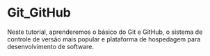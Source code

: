 # Git_GitHub
Neste tutorial, aprenderemos o básico do Git e GitHub, o sistema de controle de versão mais popular e plataforma de hospedagem para desenvolvimento de software.
